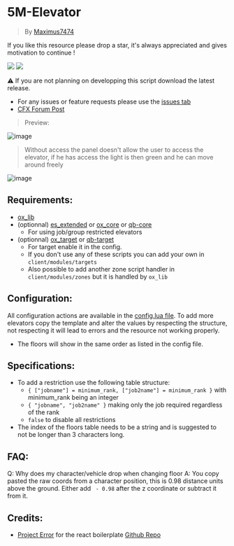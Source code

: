 # 5M-Elevator
> By [Maximus7474](https://github.com/Maximus7474)

If you like this resource please drop a star, it's always appreciated and gives motivation to continue !

  ![](https://img.shields.io/github/downloads/Maximus7474/mps-elevator/total?logo=github)
  ![](https://img.shields.io/github/v/release/Maximus7474/mps-elevator?logo=github)

⚠️ If you are not planning on developping this script download the latest release.

- For any issues or feature requests please use the [issues tab](https://github.com/Maximus7474/mps-elevator/issues)
- [CFX Forum Post](https://forum.cfx.re/t/free-elevator-interface/5241372/1)

> Preview:

![image](https://github.com/Maximus7474/mps-elevator/assets/94017712/75fcdbda-4ba5-4935-862a-b84d222f5497)

> Without access the panel doesn't allow the user to access the elevator, if he has access the light is then green and he can move around freely

![image](https://github.com/user-attachments/assets/74788f52-7e37-40be-a5a0-f199e2d590f4)

## Requirements:
- [ox_lib](https://github.com/overextended/ox_lib/releases)
- (optionnal) [es_extended](https://github.com/esx-framework/esx_core/releases) or [ox_core](https://github.com/overextended/ox_core/releases) or [qb-core](https://github.com/qbcore-framework/qb-core/releases)
  - For using job/group restricted elevators
- (optionnal) [ox_target](https://github.com/overextended/ox_target/releases) or [qb-target](https://github.com/qbcore-framework/qb-target)
  - For target enable it in the config.
  - If you don't use any of these scripts you can add your own in `client/modules/targets`
  - Also possible to add another zone script handler in `client/modules/zones` but it is handled by `ox_lib`

## Configuration:
All configuration actions are available in the [config.lua file](https://github.com/Maximus7474/mps-elevator/blob/1.0.1/shared/config.lua).
To add more elevators copy the template and alter the values by respecting the structure, not respecting it will lead to errors and the resource not working properly.
- The floors will show in the same order as listed in the config file.

## Specifications:
- To add a restriction use the following table structure:
  - `{ ["jobname"] = minimum_rank, ["job2name"] = minimum_rank }` with minimum_rank being an integer
  - `{ "jobname", "job2name" }` making only the job required regardless of the rank
  - `false` to disable all restrictions
- The index of the floors table needs to be a string and is suggested to not be longer than 3 characters long.

## FAQ:
Q: Why does my character/vehicle drop when changing floor
A: You copy pasted the raw coords from a character position, this is 0.98 distance units above the ground. Either add ` - 0.98` after the z coordinate or subtract it from it.

## Credits:
- [Project Error](https://github.com/project-error) for the react boilerplate [Github Repo](https://github.com/project-error/fivem-react-boilerplate-lua)
